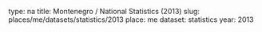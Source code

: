 type: na
title: Montenegro / National Statistics (2013)
slug: places/me/datasets/statistics/2013
place: me
dataset: statistics
year: 2013
